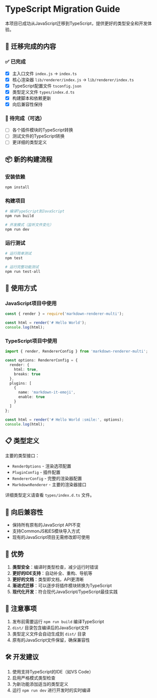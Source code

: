 # TypeScript Migration Guide

本项目已成功从JavaScript迁移到TypeScript，提供更好的类型安全和开发体验。

## 🎯 迁移完成的内容

### ✅ 已完成
- [x] 主入口文件 `index.js` → `index.ts`
- [x] 核心渲染器 `lib/renderer/index.js` → `lib/renderer/index.ts`
- [x] TypeScript配置文件 `tsconfig.json`
- [x] 类型定义文件 `types/index.d.ts`
- [x] 构建脚本和依赖更新
- [x] 向后兼容性保持

### 🔄 待完成（可选）
- [ ] 各个插件模块的TypeScript转换
- [ ] 测试文件的TypeScript转换
- [ ] 更详细的类型定义

## 📦 新的构建流程

### 安装依赖
```bash
npm install
```

### 构建项目
```bash
# 编译TypeScript到JavaScript
npm run build

# 开发模式（监听文件变化）
npm run dev
```

### 运行测试
```bash
# 运行简单测试
npm test

# 运行完整功能测试
npm run test-all
```

## 🔧 使用方式

### JavaScript项目中使用
```javascript
const { render } = require('markdown-renderer-multi');

const html = render('# Hello World');
console.log(html);
```

### TypeScript项目中使用
```typescript
import { render, RendererConfig } from 'markdown-renderer-multi';

const options: RendererConfig = {
  render: {
    html: true,
    breaks: true
  },
  plugins: [
    {
      name: 'markdown-it-emoji',
      enable: true
    }
  ]
};

const html = render('# Hello World :smile:', options);
console.log(html);
```

## 📋 类型定义

主要的类型接口：

- `RenderOptions` - 渲染选项配置
- `PluginConfig` - 插件配置
- `RendererConfig` - 完整的渲染器配置
- `MarkdownRenderer` - 主要的渲染器接口

详细类型定义请查看 `types/index.d.ts` 文件。

## 🔄 向后兼容性

- 保持所有原有的JavaScript API不变
- 支持CommonJS和ES模块导入方式
- 现有的JavaScript项目无需修改即可使用

## 🚀 优势

1. **类型安全**：编译时类型检查，减少运行时错误
2. **更好的IDE支持**：自动补全、重构、导航等
3. **更好的文档**：类型即文档，API更清晰
4. **渐进式迁移**：可以逐步将插件模块转换为TypeScript
5. **现代化开发**：符合现代JavaScript/TypeScript最佳实践

## 📝 注意事项

1. 发布前需要运行 `npm run build` 编译TypeScript
2. `dist/` 目录包含编译后的JavaScript文件
3. 类型定义文件会自动生成到 `dist/` 目录
4. 原有的JavaScript文件保留，确保兼容性

## 🛠️ 开发建议

1. 使用支持TypeScript的IDE（如VS Code）
2. 启用严格模式类型检查
3. 为新功能添加适当的类型定义
4. 运行 `npm run dev` 进行开发时的实时编译